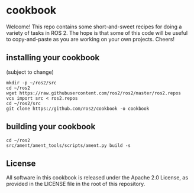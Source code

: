 # cookbook

Welcome!
This repo contains some short-and-sweet recipes for doing a variety of tasks in
ROS 2.
The hope is that some of this code will be useful to copy-and-paste as you are
working on your own projects.
Cheers!

## installing your cookbook
(subject to change)

```
mkdir -p ~/ros2/src
cd ~/ros2
wget https://raw.githubusercontent.com/ros2/ros2/master/ros2.repos
vcs import src < ros2.repos
cd ~/ros2/src
git clone https://github.com/ros2/cookbook -o cookbook
```

## building your cookbook
```
cd ~/ros2
src/ament/ament_tools/scripts/ament.py build -s
```

## License

All software in this cookbook is released under the Apache 2.0 License, as
provided in the LICENSE file in the root of this repository.
